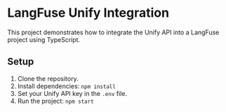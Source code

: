 # LangFuse Unify Integration

This project demonstrates how to integrate the Unify API into a LangFuse project using TypeScript.

## Setup

1. Clone the repository.
2. Install dependencies: `npm install`
3. Set your Unify API key in the `.env` file.
4. Run the project: `npm start`

